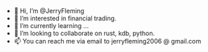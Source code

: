 - 👋 Hi, I’m @JerryFleming
- 👀 I’m interested in financial trading.
- 🌱 I’m currently learning ...
- 💞️ I’m looking to collaborate on rust, kdb, python.
- 📫 You can reach me via email to jerryfleming2006 @ gmail.com

<!---
JerryFleming/JerryFleming is a ✨ special ✨ repository because its `README.md` (this file) appears on your GitHub profile.
You can click the Preview link to take a look at your changes.
--->
